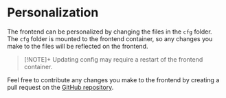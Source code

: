 # Personalization
The frontend can be personalized by changing the files in the `cfg` folder. The `cfg` folder is mounted to the frontend container, so any changes you make to the files will be reflected on the frontend.

> [!NOTE]+
> Updating config may require a restart of the frontend container.

Feel free to contribute any changes you make to the frontend by creating a pull request on the [GitHub repository](https://github.com/sondregronas/EduGameDist).